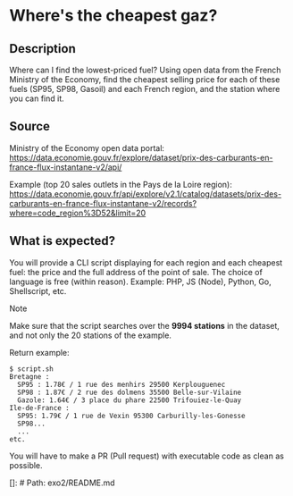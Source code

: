 
# Where's the cheapest gaz?

## Description

Where can I find the lowest-priced fuel? Using open data from the French Ministry of the Economy, find the cheapest selling price for each of these fuels (SP95, SP98, Gasoil) and each French region, and the station where you can find it.

## Source

Ministry of the Economy open data portal: <https://data.economie.gouv.fr/explore/dataset/prix-des-carburants-en-france-flux-instantane-v2/api/>

Example (top 20 sales outlets in the Pays de la Loire region): <https://data.economie.gouv.fr/api/explore/v2.1/catalog/datasets/prix-des-carburants-en-france-flux-instantane-v2/records?where=code_region%3D52&limit=20>

## What is expected?

You will provide a CLI script displaying for each region and each cheapest fuel: the price and the full address of the point of sale.
The choice of language is free (within reason). Example: PHP, JS (Node), Python, Go, Shellscript, etc.

>[!NOTE]
> Make sure that the script searches over the **9994 stations** in the dataset, and not only the 20 stations of the example.

Return example:

```shell
$ script.sh
Bretagne :
  SP95 : 1.78€ / 1 rue des menhirs 29500 Kerplouguenec
  SP98 : 1.87€ / 2 rue des dolmens 35500 Belle-sur-Vilaine
  Gazole: 1.64€ / 3 place du phare 22500 Trifouiez-le-Quay
Ile-de-France :
  SP95: 1.79€ / 1 rue de Vexin 95300 Carburilly-les-Gonesse
  SP98...
  ...
etc.
```

You will have to make a PR (Pull request) with executable code as clean as possible.

[]: # Path: exo2/README.md
